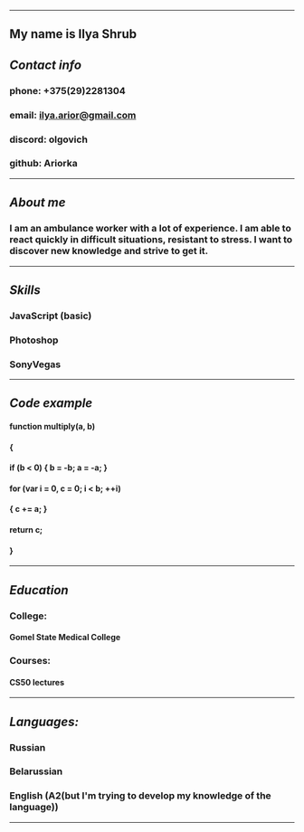 
____________________________________________________________
## **My name is Ilya Shrub**

## *Contact info*
### phone: +375(29)2281304
### email: ilya.arior@gmail.com
### discord: olgovich
### github: Ariorka
____________________________________________________________
## *About me*
### I am an ambulance worker with a lot of experience. I am able to react quickly in difficult situations, resistant to stress. I want to discover new knowledge and strive to get it.
____________________________________________________________
## *Skills*

### JavaScript (basic)
### Photoshop
### SonyVegas
____________________________________________________________
## *Code example*
#### function multiply(a, b)
#### { 
####    if (b < 0) { b = -b; a = -a; } 
####    for (var i = 0, c = 0; i < b; ++i) 
####    { c += a; } 
####    return c; 
####    }
____________________________________________________________
## *Education*
 ### College: 
   ####  Gomel State Medical College
 ### Courses: 
   ####  CS50 lectures
____________________________________________________________
## *Languages:*  
   ### Russian
   ### Belarussian
   ### English (A2(but I'm trying to develop my knowledge of the language)) 
_____________________________________________________________

